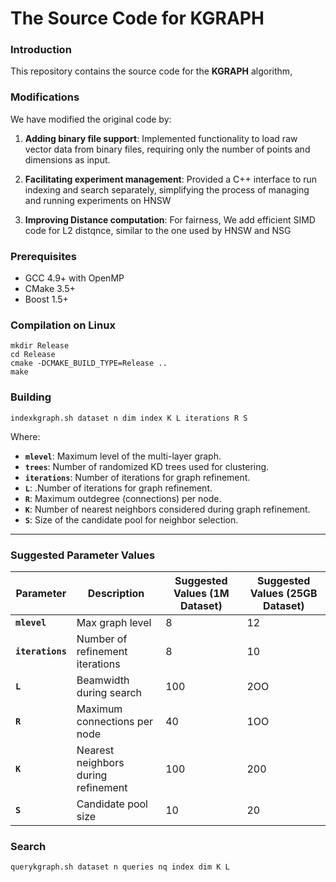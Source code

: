 # The Source Code for KGRAPH

### Introduction

This repository contains the source code for the **KGRAPH** algorithm,
### Modifications

We have modified the original code by:

1. **Adding binary file support**: Implemented functionality to load raw vector data from binary files, requiring only the number of points and dimensions as input.

2. **Facilitating experiment management**: Provided a C++ interface to run indexing and search separately, simplifying the process of managing and running experiments on HNSW
3. **Improving Distance computation**: For fairness, We add efficient SIMD code for L2 distqnce, similar to the one used by HNSW and NSG
### Prerequisites

- GCC 4.9+ with OpenMP
- CMake 3.5+
- Boost 1.5+

### Compilation on Linux
```shell
mkdir Release
cd Release
cmake -DCMAKE_BUILD_TYPE=Release ..
make
```

### Building
```shell
indexkgraph.sh dataset n dim index K L iterations R S 
```
Where:
- **`mlevel`**: Maximum level of the multi-layer graph.
- **`trees`**: Number of randomized KD trees used for clustering.
- **`iterations`**: Number of iterations for graph refinement.
- **`L`**: .Number of iterations for graph refinement.
- **`R`**: Maximum outdegree (connections) per node.
- **`K`**: Number of nearest neighbors considered during graph refinement.
- **`S`**: Size of the candidate pool for neighbor selection.

---

### Suggested Parameter Values

| **Parameter** | **Description**                           | **Suggested Values (1M Dataset)** | **Suggested Values (25GB Dataset)** |
|---------------|-------------------------------------------|-----------------------------------|-------------------------------------|
| **`mlevel`**  | Max graph level                           | 8                                 | 12                                  |
| **`iterations`** | Number of refinement iterations      | 8                                 | 10                                  |
| **`L`**       | Beamwidth during search                   | 100                              | 2OO                                  |
| **`R`**       | Maximum connections per node              | 40                               | 1OO                                  |
| **`K`**       | Nearest neighbors during refinement       | 100                                | 200                                  |
| **`S`**       | Candidate pool size                       | 10                                | 20                                  |

### Search
```shell
querykgraph.sh dataset n queries nq index dim K L 
```
